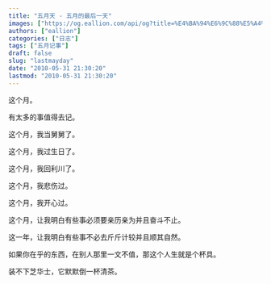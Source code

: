 ```yaml
---
title: "五月天 - 五月的最后一天"
images: ["https://og.eallion.com/api/og?title=%E4%BA%94%E6%9C%88%E5%A4%A9%20-%20%E4%BA%94%E6%9C%88%E7%9A%84%E6%9C%80%E5%90%8E%E4%B8%80%E5%A4%A9"]
authors: ["eallion"]
categories: ["日志"]
tags: ["五月记事"]
draft: false
slug: "lastmayday"
date: "2010-05-31 21:30:20"
lastmod: "2010-05-31 21:30:20"
---
```


这个月。

有太多的事值得去记。

这个月，我当舅舅了。

这个月，我过生日了。

这个月，我回利川了。

这个月，我悲伤过。

这个月，我开心过。

这个月，让我明白有些事必须要亲历亲为并且奋斗不止。

这一年，让我明白有些事不必去斤斤计较并且顺其自然。

如果你在乎的东西，在别人那里一文不值，那这个人生就是个杯具。

装不下芝华士，它默默倒一杯清茶。
